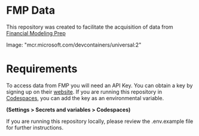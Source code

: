 # FMP Data
This repository was created to facilitate the acquisition of data from [Financial Modeling Prep](https://site.financialmodelingprep.com/)

Image: "mcr.microsoft.com/devcontainers/universal:2"

# Requirements
To access data from FMP you will need an API Key. You can obtain a key by signing up on their [website](https://site.financialmodelingprep.com/). If you are running this repository in [Codespaces](https://github.com/features/codespaces), you can add the key as an environmental variable.

 **(Settings > Secrets and variables > Codespaces)** 

If you are running this repository locally, please review the .env.example file for further instructions.